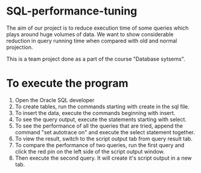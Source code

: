 # SQL-performance-tuning
The aim of our project is to reduce execution time of some queries which plays around huge volumes of data. We want to show considerable reduction in query running time when compared with old and normal projection.

This is a team project done as a part of the course "Database sytsems". 

# To execute the program
1. Open the Oracle SQL developer
2. To create tables, run the commands starting with create in the sql file.
3. To insert the data, execute the commands beginning with insert.
4. To see the query output, execute the statements starting with select.
5. To see the performance of all the queries that are tried, append the command "set autotrace on" and execute the select statement together.
6. To view the result, switch to the script output tab from query result tab.
7. To compare the performance of two queries, run the first query and click the red pin on the left side of the script output window. 
8. Then execute the second query. It will create it's script output in a new tab.
